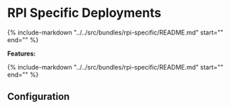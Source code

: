 # RPI Specific Deployments

{%
   include-markdown "../../src/bundles/rpi-specific/README.md"
   start="<!--description-start-->"
   end="<!--description-end-->"
%}

**Features:**

{%
   include-markdown "../../src/bundles/rpi-specific/README.md"
   start="<!--service-set-start-->"
   end="<!--service-set-end-->"
%}

## Configuration
